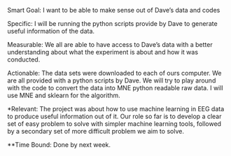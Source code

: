 Smart Goal: I want to be able to make sense out of Dave’s data and codes

Specific: I will be running the python scripts provide by Dave to generate useful information of the data.

Measurable: We all are able to have access to Dave’s data with a better understanding about what the experiment is about and how it was conducted.

Actionable: The data sets were downloaded to each of ours computer. We are all provided with a python scripts by Dave. We will try to play around with the code to convert the data into MNE python readable raw data. I will use MNE and sklearn for the algorithm.

 *Relevant: The project was about how to use machine learning in EEG data to produce useful information out of it. Our role so far is to develop a clear set of easy problem to solve with simpler machine learning tools, followed by a secondary set of more difficult problem we aim to solve.

**Time Bound: Done by next week.
